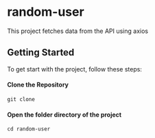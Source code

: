 # random-user

<p>This project fetches data from the API using axios</p>

<h2>Getting Started</h2>
<p>To get start with the project, follow these steps:<p>
  
<h4>Clone the Repository</h4>
<code>git clone <repository link></code>

<h4>Open the folder directory of the project</h4>
  <code>cd random-user</code>
  

